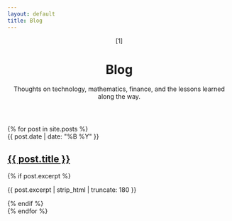 ```yaml
---
layout: default
title: Blog
---
```


<header class="page-header">
    <span class="page-marker">[1]</span>
    <h1>Blog</h1>
    <p class="intro">Thoughts on technology, mathematics, finance, and the lessons learned along the way.</p>
</header>

<div class="blog-list">
    {% for post in site.posts %}
    <article class="blog-post-item">
        <div class="post-meta">{{ post.date | date: "%B %Y" }}</div>
        <h2 class="post-title">
            <a href="{{ post.url | relative_url }}">{{ post.title }}</a>
        </h2>
        {% if post.excerpt %}
        <p class="post-excerpt">{{ post.excerpt | strip_html | truncate: 180 }}</p>
        {% endif %}
    </article>
    {% endfor %}
</div>
